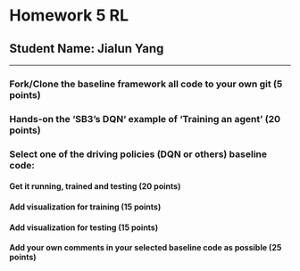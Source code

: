 # Homework 5 RL                                                                                              
## Student Name: Jialun Yang
***
### Fork/Clone the baseline framework all code to your own git (5 points)

### Hands-on the ‘SB3’s DQN‘ example of ‘Training an agent’ (20 points)

### Select one of the driving policies (DQN or others) baseline code:
#### Get it running, trained and testing (20 points)

#### Add visualization for training (15 points)

#### Add visualization for testing (15 points)

#### Add your own comments in your selected baseline code as possible (25 points)
